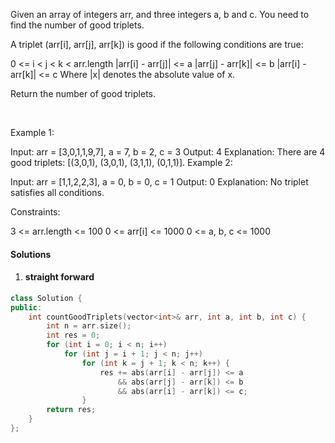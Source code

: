 Given an array of integers arr, and three integers a, b and c. You need to find the number of good triplets.

A triplet (arr[i], arr[j], arr[k]) is good if the following conditions are true:

0 <= i < j < k < arr.length
|arr[i] - arr[j]| <= a
|arr[j] - arr[k]| <= b
|arr[i] - arr[k]| <= c
Where |x| denotes the absolute value of x.

Return the number of good triplets.

 

Example 1:

Input: arr = [3,0,1,1,9,7], a = 7, b = 2, c = 3
Output: 4
Explanation: There are 4 good triplets: [(3,0,1), (3,0,1), (3,1,1), (0,1,1)].
Example 2:

Input: arr = [1,1,2,2,3], a = 0, b = 0, c = 1
Output: 0
Explanation: No triplet satisfies all conditions.
 

Constraints:

3 <= arr.length <= 100
0 <= arr[i] <= 1000
0 <= a, b, c <= 1000

#### Solutions

1. #### straight forward

```cpp
class Solution {
public:
    int countGoodTriplets(vector<int>& arr, int a, int b, int c) {
        int n = arr.size();
        int res = 0;
        for (int i = 0; i < n; i++)
            for (int j = i + 1; j < n; j++)
                for (int k = j + 1; k < n; k++) {
                    res += abs(arr[i] - arr[j]) <= a 
                        && abs(arr[j] - arr[k]) <= b
                        && abs(arr[i] - arr[k]) <= c;
                }
        return res;
    }
};
```
